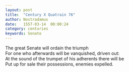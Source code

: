 ```yaml
---
layout: post
title:  "Century X Quatrain 76"
author: Nostradamus
date:   1557-03-14  00:00:24
category: centuries
keywords: Senate
---
```

The great Senate will ordain the triumph  
For one who afterwards will be vanquished, driven out:  
At the sound of the trumpet of his adherents there will be  
Put up for sale their possessions, enemies expelled.